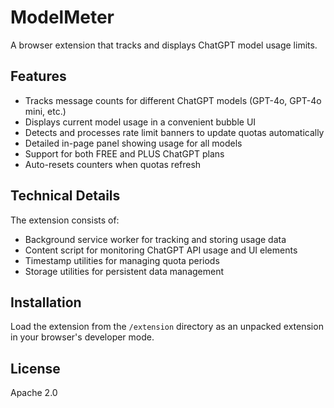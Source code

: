 # ModelMeter

A browser extension that tracks and displays ChatGPT model usage limits.

## Features

- Tracks message counts for different ChatGPT models (GPT-4o, GPT-4o mini, etc.)
- Displays current model usage in a convenient bubble UI
- Detects and processes rate limit banners to update quotas automatically
- Detailed in-page panel showing usage for all models
- Support for both FREE and PLUS ChatGPT plans
- Auto-resets counters when quotas refresh

## Technical Details

The extension consists of:
- Background service worker for tracking and storing usage data
- Content script for monitoring ChatGPT API usage and UI elements
- Timestamp utilities for managing quota periods
- Storage utilities for persistent data management

## Installation

Load the extension from the `/extension` directory as an unpacked extension in your browser's developer mode.

## License

Apache 2.0 